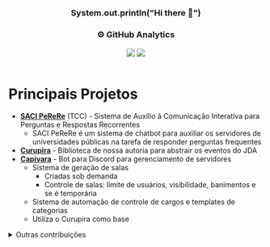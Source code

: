 <div align="center" style="display: inline_block">
  
### System.out.println("Hi there 👋")

### :gear:  GitHub Analytics

<div>
  <img align="center" src="https://github-readme-stats.vercel.app/api?username=FerroEduardo&hide=stars&count_private=true&show_icons=true&hide_rank=true&theme=dark" />
  <img align="center" src="https://github-readme-stats.vercel.app/api/top-langs/?username=FerroEduardo&layout=compact&theme=dark" />
</div>

<br>
</div>

# Principais Projetos
- [**SACI PeReRe**](https://github.com/softawii/saci-perere) (TCC) - Sistema de Auxílio à Comunicação Interativa para Perguntas e Respostas Recorrentes
    - SACI PeReRe é um sistema de chatbot para auxiliar os servidores de universidades públicas na tarefa de responder perguntas frequentes
- [**Curupira**](https://github.com/softawii/curupira) - Biblioteca de nossa autoria para abstrair os eventos do JDA
- [**Capivara**](https://github.com/softawii/capivara) - Bot para Discord para gerenciamento de servidores
    - Sistema de geração de salas
         - Criadas sob demanda
         - Controle de salas: limite de usuários, visibilidade, banimentos e se é temporária
    - Sistema de automação de controle de cargos e templates de categorias
    - Utiliza o Curupira como base

</details>

<details>
  <summary>Outras contribuições</summary>
  
  - [SAMU](https://github.com/Softawii/SAMU-Sistema-de-Auxilio-a-Matricula-Universitaria) - Sistema de Auxilio a Matricula Universitaria
      - Sistema utilizado para aplicar padrões de desenvolvimento
  - [Malloqueiro](https://github.com/Softawii/Malloqueiro)
      - Alternativa ao malloc do glibc
  - [algorithms-comparison](https://github.com/Softawii/algorithms-comparison)
      - Relatório comparando o desempenho do Merge Sort e Quick Sort
  - [Computing Together](https://github.com/CACC-Rural/semana-academica-front-end)
      - Site para a semana acadêmica do curso de Ciência da Computação da UFRRJ
</details>
